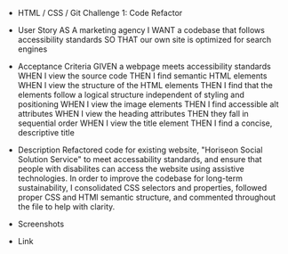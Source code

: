 * HTML / CSS / Git Challenge 1: Code Refactor

* User Story
AS A marketing agency
I WANT a codebase that follows accessibility standards
SO THAT our own site is optimized for search engines

* Acceptance Criteria
GIVEN a webpage meets accessibility standards
WHEN I view the source code
THEN I find semantic HTML elements
WHEN I view the structure of the HTML elements
THEN I find that the elements follow a logical structure independent of styling and positioning
WHEN I view the image elements
THEN I find accessible alt attributes
WHEN I view the heading attributes
THEN they fall in sequential order
WHEN I view the title element
THEN I find a concise, descriptive title

* Description
Refactored code for existing website, "Horiseon Social Solution Service" to meet accessability standards, and ensure that people with disabilites can access the website using assistive technologies. In order to improve the codebase for long-term sustainability, I consolidated CSS selectors and properties, followed proper CSS and HTMl semantic structure, and commented throughout the file to help with clarity. 

* Screenshots


* Link 